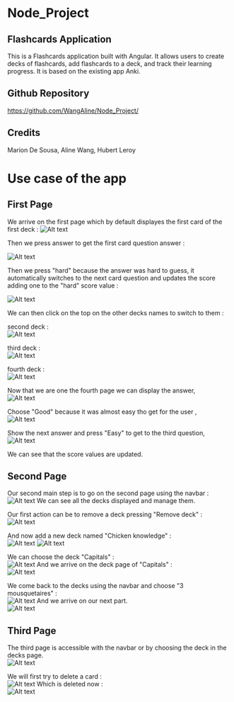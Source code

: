 # Node_Project
## Flashcards Application

This is a Flashcards application built with Angular. It allows users to create decks of flashcards, add flashcards to a deck, and track their learning progress.
It is based on the existing app Anki.

## Github Repository

https://github.com/WangAline/Node_Project/

## Credits
Marion De Sousa, Aline Wang, Hubert Leroy

# Use case of the app

## First Page

We arrive on the first page which by default displayes the first card of the first deck  : 
![Alt text](Screenshots/main/main_on_start.png)

Then we press answer to get the first card question answer  :

![Alt text](Screenshots/main/main_with_answer.png)

Then we press "hard" because the answer was hard to guess, it automatically switches to the next card question and updates the score adding one to the "hard" score value  :

![Alt text](Screenshots/main/main_hard_pressed.png)

We can then click on the top on the other decks names to switch to them  :

second deck  :  
![Alt text](Screenshots/main/second_deck_after_switching.png)

third deck  :  
![Alt text](Screenshots/main/third_deck_after_switching.png)

fourth deck  :  
![Alt text](Screenshots/main/fourth_deck_after_switching.png)

Now that we are one the fourth page we can display the answer,  
![Alt text](Screenshots/main/fourth_deck_main_with_answer.png)

Choose "Good" because it was almost easy tho get for the user  ,  
![Alt text](Screenshots/main/fourth_deck_main_good_pressed.png)

Show the next answer and press "Easy" to get to the third question,  
![Alt text](Screenshots/main/fourth_deck_main_easy_pressed.png)

We can see that the score values are updated.  

## Second Page

Our second main step is to go on the second page using the navbar  :  
![Alt text](Screenshots/decks/decks_page_on_start.png)
We can see all the decks displayed and manage them.

Our first action can be to remove a deck pressing "Remove deck"  :  
![Alt text](Screenshots/decks/removed_a_deck.png)

And now add a new deck named "Chicken knowledge"  :  
![Alt text](Screenshots/decks/adding_chicken_knowledge.png)
![Alt text](Screenshots/decks/chicken_knowledge_added.png)

We can choose the deck "Capitals"  :  
![Alt text](Screenshots/decks/choosing_deck_capitals.png)
And we arrive on the deck page of "Capitals"  :  
![Alt text](Screenshots/decks/after_choosing_deck_capitals.png)

We come back to the decks using the navbar and choose "3 mousquetaires"  :  
 ![Alt text](Screenshots/decks/choosing_deck_3_mousquetaires.png)
 And we arrive on our next part.  
 ![Alt text](Screenshots/deck/after_choosing_3_mousquetaires.png)

## Third Page

The third page is accessible with the navbar or by choosing the deck in the decks page.  
![Alt text](Screenshots/deck/after_choosing_3_mousquetaires.png)

We will first try to delete a card  :  
![Alt text](Screenshots/deck/before_deleting_a_card.png)
Which is deleted now  :  
![Alt text](Screenshots/deck/after_deleting_a_card.png)







